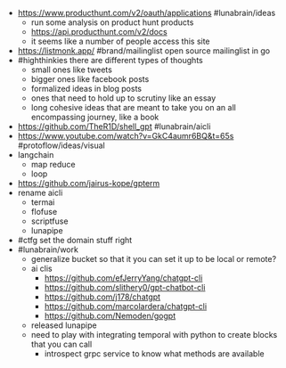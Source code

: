 - https://www.producthunt.com/v2/oauth/applications #lunabrain/ideas
	- run some analysis on product hunt products
	- https://api.producthunt.com/v2/docs
	- it seems like a number of people access this site
- https://listmonk.app/ #brand/mailinglist open source mailinglist in go
- #highthinkies there are different types of thoughts
	- small ones like tweets
	- bigger ones like facebook posts
	- formalized ideas in blog posts
	- ones that need to hold up to scrutiny like an essay
	- long cohesive ideas that are meant to take you on an all encompassing journey, like a book
- https://github.com/TheR1D/shell_gpt #lunabrain/aicli
- https://www.youtube.com/watch?v=GkC4aumr6BQ&t=65s #protoflow/ideas/visual
- langchain
	- map reduce
	- loop
- https://github.com/jairus-kope/gpterm
- rename aicli
	- termai
	- flofuse
	- scriptfuse
	- lunapipe
- #ctfg set the domain stuff right
- #lunabrain/work
	- generalize bucket so that it you can set it up to be local or remote?
	- ai clis
		- https://github.com/efJerryYang/chatgpt-cli
		- https://github.com/slithery0/gpt-chatbot-cli
		- https://github.com/j178/chatgpt
		- https://github.com/marcolardera/chatgpt-cli
		- https://github.com/Nemoden/gogpt
	- released lunapipe
	- need to play with integrating temporal with python to create blocks that you can call
		- introspect grpc service to know what methods are available
